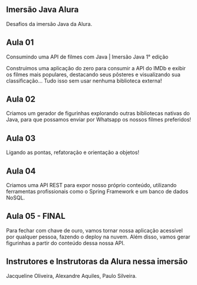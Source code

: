 
## Imersão Java Alura

Desafios da imersão Java da Alura.

## Aula 01

Consumindo uma API de filmes com Java | Imersão Java 1° edição

Construimos uma aplicação do zero para consumir a API do IMDb e exibir os filmes mais populares, destacando seus pôsteres e visualizando sua classificação... Tudo isso sem usar nenhuma biblioteca externa!

## Aula 02

Criamos um gerador de figurinhas explorando outras bibliotecas nativas do Java, para que possamos enviar por Whatsapp os nossos filmes preferidos!

## Aula 03

Ligando as pontas, refatoração e orientação a objetos!

## Aula 04

Criamos uma API REST para expor nosso próprio conteúdo, utilizando ferramentas profissionais como o Spring Framework e um banco de dados NoSQL.

## Aula 05 - FINAL

Para fechar com chave de ouro, vamos tornar nossa aplicação acessível por qualquer pessoa, fazendo o deploy na nuvem. Além disso, vamos gerar figurinhas a partir do conteúdo dessa nossa API.

## Instrutores e Instrutoras da Alura nessa imersão

Jacqueline Oliveira,
Alexandre Aquiles,
Paulo Silveira.

